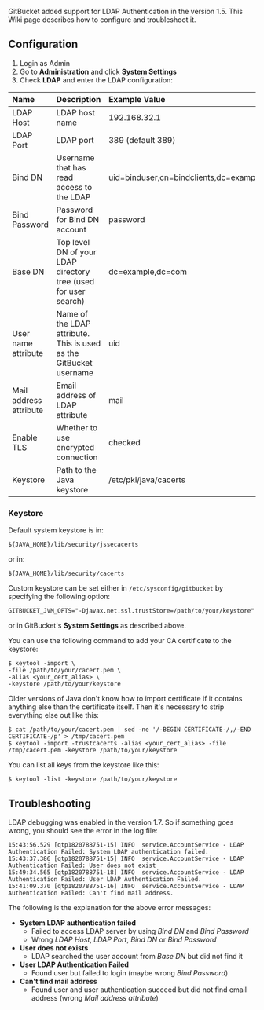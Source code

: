 GitBucket added support for LDAP Authentication in the version 1.5. 
This Wiki page describes how to configure and troubleshoot it.

## Configuration

1. Login as Admin
2. Go to **Administration** and click **System Settings**
3. Check **LDAP** and enter the LDAP configuration:

| Name | Description | Example Value |
|:-----|:------------|:--------------|
| LDAP Host | LDAP host name | 192.168.32.1 |
| LDAP Port | LDAP port | 389 (default 389) |
| Bind DN | Username that has read access to the LDAP | uid=binduser,cn=bindclients,dc=example,dc=com |
| Bind Password | Password for Bind DN account | password |
| Base DN | Top level DN of your LDAP directory tree (used for user search) | dc=example,dc=com |
| User name attribute | Name of the LDAP attribute. This is used as the GitBucket username | uid |
| Mail address attribute | Email address of LDAP attribute | mail |
| Enable TLS | Whether to use encrypted connection | checked |
| Keystore | Path to the Java keystore | /etc/pki/java/cacerts |


### Keystore

Default system keystore is in:

```
${JAVA_HOME}/lib/security/jssecacerts
```

or in:

```
${JAVA_HOME}/lib/security/cacerts
```

Custom keystore can be set either in `/etc/sysconfig/gitbucket` by
specifying the following option:

```
GITBUCKET_JVM_OPTS="-Djavax.net.ssl.trustStore=/path/to/your/keystore"
```

or in GitBucket's **System Settings** as described above.

You can use the following command to add your CA certificate to the
keystore:

```
$ keytool -import \
-file /path/to/your/cacert.pem \
-alias <your_cert_alias> \
-keystore /path/to/your/keystore
```

Older versions of Java don't know how to import certificate if it
contains anything else than the certificate itself. Then it's necessary 
to strip everything else out like this:

```
$ cat /path/to/your/cacert.pem | sed -ne '/-BEGIN CERTIFICATE-/,/-END CERTIFICATE-/p' > /tmp/cacert.pem
$ keytool -import -trustcacerts -alias <your_cert_alias> -file /tmp/cacert.pem -keystore /path/to/your/keystore
```

You can list all keys from the keystore like this:

```
$ keytool -list -keystore /path/to/your/keystore
```


## Troubleshooting

LDAP debugging was enabled in the version 1.7. So if something goes 
wrong, you should see the error in the log file:

```
15:43:56.529 [qtp1820788751-15] INFO  service.AccountService - LDAP Authentication Failed: System LDAP authentication failed.
15:43:37.386 [qtp1820788751-15] INFO  service.AccountService - LDAP Authentication Failed: User does not exist
15:49:34.565 [qtp1820788751-18] INFO  service.AccountService - LDAP Authentication Failed: User LDAP Authentication Failed.
15:41:09.370 [qtp1820788751-16] INFO  service.AccountService - LDAP Authentication Failed: Can't find mail address.
```

The following is the explanation for the above error messages:

* **System LDAP authentication failed**
    * Failed to access LDAP server by using _Bind DN_ and _Bind Password_
    * Wrong _LDAP Host_, _LDAP Port_, _Bind DN_ or _Bind Password_
* **User does not exists**
    * LDAP searched the user account from _Base DN_ but did not find it
* **User LDAP Authentication Failed**
    * Found user but failed to login (maybe wrong _Bind Password_)
* **Can't find mail address**
    * Found user and user authentication succeed but did not find email address (wrong _Mail address attribute_)